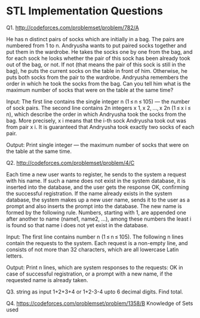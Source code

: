 # STL Implementation Questions

Q1. http://codeforces.com/problemset/problem/782/A

He has n distinct pairs of socks which are initially in a bag. The pairs are numbered from 1 to n. Andryusha wants to put paired socks together and put them in the wardrobe. He takes the socks one by one from the bag, and for each sock he looks whether the pair of this sock has been already took out of the bag, or not. If not (that means the pair of this sock is still in the bag), he puts the current socks on the table in front of him. Otherwise, he puts both socks from the pair to the wardrobe.
Andryusha remembers the order in which he took the socks from the bag. Can you tell him what is the maximum number of socks that were on the table at the same time?

Input:
The first line contains the single integer n (1 ≤ n ≤ 105) — the number of sock pairs.
The second line contains 2n integers x 1, x 2, ..., x 2n (1 ≤ x i ≤ n), which describe the order in which Andryusha took the socks from the bag. More precisely, x i means that the i-th sock Andryusha took out was from pair x i.
It is guaranteed that Andryusha took exactly two socks of each pair.

Output:
Print single integer — the maximum number of socks that were on the table at the same time.



Q2. http://codeforces.com/problemset/problem/4/C

Each time a new user wants to register, he sends to the system a request with his name. If such a name does not exist in the system database, it is inserted into the database, and the user gets the response OK, confirming the successful registration. If the name already exists in the system database, the system makes up a new user name, sends it to the user as a prompt and also inserts the prompt into the database. The new name is formed by the following rule. Numbers, starting with 1, are appended one after another to name (name1, name2, ...), among these numbers the least i is found so that name i does not yet exist in the database.

Input:
The first line contains number n (1 ≤ n ≤ 105). The following n lines contain the requests to the system. Each request is a non-empty line, and consists of not more than 32 characters, which are all lowercase Latin letters.

Output:
Print n lines, which are system responses to the requests: OK in case of successful registration, or a prompt with a new name, if the requested name is already taken.



Q3. string as input 1+2+3+4 or 1+2-3-4 upto 6 decimal digits. Find total.



Q4. https://codeforces.com/problemset/problem/1358/B   Knowledge of Sets used
